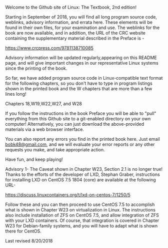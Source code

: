 Welcome to the Github site of Linux: The Textbook, 2nd edition!

Starting in September of 2018, you will find all long program source code, 
weblinks, advisory information, and errata here. 
These elements will be found in their own files, for your examination and use.
The weblinks for the book are now available, and
in addition, the URL of the CRC website containing the supplementary
material described in the Preface is -

https://www.crcpress.com/9781138710085

Advisory information will be updated regularly,appearing on this README page, and will give
important changes in our representative Linux systems since the printing of the book.

So far, we have added program source code in Linux-compatible text
format for the following chapters, so you don't have to type in program listings shown in the
printed book and the W chapters  that are more than a few lines long!

Chapters 18,W19,W22,W27, and W28

If you follow the instructions in the book Preface you will be able 
to "pull" everything from this Github site to a git-enabled directory on your own computer! 
Alternatively, you can just download the above-provided materials via a web
browser interface.

You can also report any errors you find in the printed book here.
Just email bobk48@gmail.com, and we will evaluate your error reports
or any other requests you make, and take appropriate action.

Have fun, and keep playing!

Advisory 1- The Caveat shown in Chapter W23, Section 2.1 is no longer true! Thanks to the efforts of the developer of LXD, Stephan Graber, instructions for installing LXD on CentOS 7.5 1804 (core) are available at the following URL-

https://discuss.linuxcontainers.org/t/lxd-on-centos-7/1250/5

Follow these and you can then proceed to use CentOS 7.5 to accomplish what is shown in Chapter W23 on virtualization in Linux. The instructions also include installation of ZFS on CentOS 7.5, and allow integration of ZFS with your LXD containers. Of course, that integration is covered in Chapter W23 for Debian-family systems, and you will have to adapt what is shown there for CentOS.


Last revised 8/20/2018
